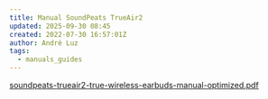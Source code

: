```yaml
---
title: Manual SoundPeats TrueAir2
updated: 2025-09-30 08:45
created: 2022-07-30 16:57:01Z
author: André Luz
tags:
  - manuals_guides
---
```


[soundpeats-trueair2-true-wireless-earbuds-manual-optimized.pdf](soundpeats-trueair2-true-wireles.md)